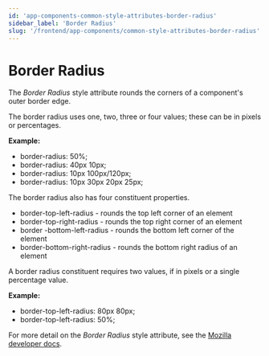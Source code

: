 ```yaml
---
id: 'app-components-common-style-attributes-border-radius'
sidebar_label: 'Border Radius'
slug: '/frontend/app-components/common-style-attributes-border-radius'
---
```

# Border Radius
The *Border Radius* style attribute rounds the corners of a component's outer border edge. 

The border radius uses one, two, three or four values; these can be in pixels or percentages.

**Example:** 

- border-radius: 50%; 
- border-radius: 40px 10px; 
- border-radius: 10px 100px/120px; 
- border-radius: 10px 30px 20px 25px;

The border radius also has four constituent properties.

- border-top-left-radius - rounds the top left corner of an element
- border-top-right-radius - rounds the top right corner of an element
- border -bottom-left-radius - rounds the bottom left corner of the element
- border-bottom-right-radius - rounds the bottom right radius of an element

A border radius constituent requires two values, if in pixels or a single percentage value.

**Example:** 
- border-top-left-radius: 80px 80px; 
- border-top-left-radius: 50%;

For more detail on the *Border Radius* style attribute, see the [Mozilla developer docs](https://developer.mozilla.org/en-US/docs/Web/CSS/border-radius).
